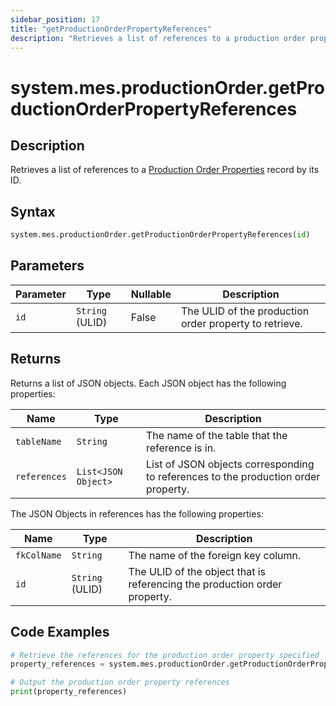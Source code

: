 ```yaml
---
sidebar_position: 17
title: "getProductionOrderPropertyReferences"
description: "Retrieves a list of references to a production order property with the given ID."
---
```


# system.mes.productionOrder.getProductionOrderPropertyReferences

## Description

Retrieves a list of references to a [Production Order Properties](../../data-model/production-order-model/production-order-property) record by its ID.

## Syntax

```python
system.mes.productionOrder.getProductionOrderPropertyReferences(id)
```

## Parameters

| Parameter | Type            | Nullable | Description                                            |
|-----------|-----------------|----------|--------------------------------------------------------|
| `id`      | `String` (ULID) | False    | The ULID of the production order property to retrieve. |

## Returns

Returns a list of JSON objects. Each JSON object has the following properties:

| Name         | Type                | Description                                                                        |
|--------------|---------------------|------------------------------------------------------------------------------------|
| `tableName`  | `String`            | The name of the table that the reference is in.                                    |
| `references` | `List<JSON Object>` | List of JSON objects corresponding to references to the production order property. |

The JSON Objects in references has the following properties:

| Name        | Type            | Description                                                               |
|-------------|-----------------|---------------------------------------------------------------------------|
| `fkColName` | `String`        | The name of the foreign key column.                                       |
| `id`        | `String` (ULID) | The ULID of the object that is referencing the production order property. |

## Code Examples

```python
# Retrieve the references for the production order property specified
property_references = system.mes.productionOrder.getProductionOrderPropertyReferences('01JPQKDYTM-1G81VA08-3QS948DK')

# Output the production order property references
print(property_references)
```
